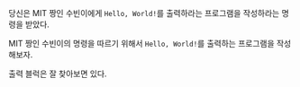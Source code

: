 당신은 MIT 짱인 수빈이에게 `Hello, World!`를 출력하라는 프로그램을 작성하라는 명령을 받았다.

MIT 짱인 수빈이의 명령을 따르기 위해서 `Hello, World!`를 출력하는 프로그램을 작성해보자.


출력 블럭은 잘 찾아보면 있다.